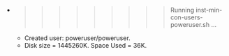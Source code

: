 * >>>>>>>>> Running inst-min-con-users-poweruser.sh ...
  * Created user: poweruser/poweruser.
  * Disk size = 1445260K. Space Used = 36K.
